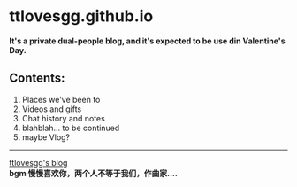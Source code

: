 # ttlovesgg.github.io
**It's a private dual-people blog, and it's expected to be use din Valentine's Day.**
## Contents:
1. Places we've been to 
2. Videos and gifts
3. Chat history and notes
4. blahblah... to be continued
5. maybe Vlog?
---
[ttlovesgg's blog](ttlovesgg.github.io)  
**bgm 慢慢喜欢你，两个人不等于我们，作曲家....**

